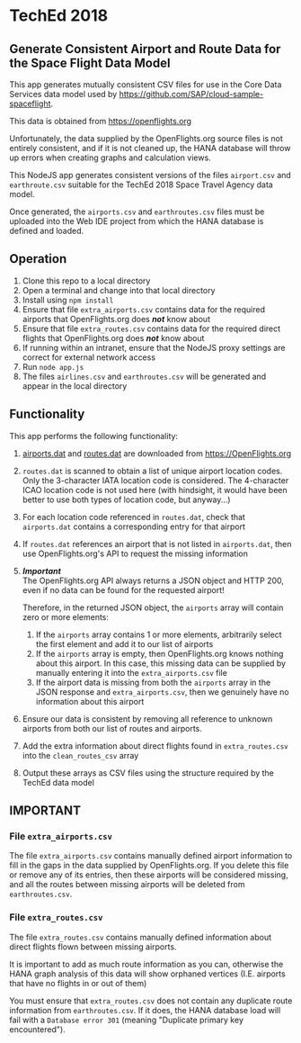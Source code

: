 # TechEd 2018

## Generate Consistent Airport and Route Data for the Space Flight Data Model

This app generates mutually consistent CSV files for use in the Core Data Services data model used by <https://github.com/SAP/cloud-sample-spaceflight>.

This data is obtained from <https://openflights.org>

Unfortunately, the data supplied by the OpenFlights.org source files is not entirely consistent, and if it is not cleaned up, the HANA database will throw up errors when creating graphs and calculation views.

This NodeJS app generates consistent versions of the files `airport.csv` and `earthroute.csv` suitable for the TechEd 2018 Space Travel Agency data model.

Once generated, the `airports.csv` and `earthroutes.csv` files must be uploaded into the Web IDE project from which the HANA database is defined and loaded.

## Operation

1. Clone this repo to a local directory
1. Open a terminal and change into that local directory
1. Install using `npm install`
1. Ensure that file `extra_airports.csv` contains data for the required airports that OpenFlights.org does ***not*** know about
1. Ensure that file `extra_routes.csv` contains data for the required direct flights that OpenFlights.org does ***not*** know about
1. If running within an intranet, ensure that the NodeJS proxy settings are correct for external network access
1. Run `node app.js`
1. The files `airlines.csv` and `earthroutes.csv` will be generated and appear in the local directory

## Functionality

This app performs the following functionality:

1. [airports.dat](https://raw.githubusercontent.com/jpatokal/openflights/master/data/airports.dat) and [routes.dat](https://raw.githubusercontent.com/jpatokal/openflights/master/data/routes.dat) are downloaded from <https://OpenFlights.org>
1. `routes.dat` is scanned to obtain a list of unique airport location codes.  
   Only the 3-character IATA location code is considered.  The 4-character ICAO location code is not used here (with hindsight, it would have been better to use both types of location code, but anyway...)
1. For each location code referenced in `routes.dat`, check that `airports.dat` contains a corresponding entry for that airport
1. If `routes.dat` references an airport that is not listed in `airports.dat`, then use OpenFlights.org's API to request the missing information
1. ***Important***  
    The OpenFlights.org API always returns a JSON object and HTTP 200, even if no data can be found for the requested airport!
    
    Therefore, in the returned JSON object, the `airports` array will contain zero or more elements:
    1. If the `airports` array contains 1 or more elements, arbitrarily select the first element and add it to our list of airports
    1. If the `airports` array is empty, then OpenFlights.org knows nothing about this airport.  In this case, this missing data can be supplied by manually entering it into the `extra_airports.csv` file
    1. If the airport data is missing from both the `airports` array in the JSON response and `extra_airports.csv`, then we genuinely have no information about this airport
1. Ensure our data is consistent by removing all reference to unknown airports from both our list of routes and airports.
1. Add the extra information about direct flights found in `extra_routes.csv` into the `clean_routes_csv` array
1. Output these arrays as CSV files using the structure required by the TechEd data model

## IMPORTANT

### File `extra_airports.csv`

The file `extra_airports.csv` contains manually defined airport information to fill in the gaps in the data supplied by OpenFlights.org.  If you delete this file or remove any of its entries, then these airports will be considered missing, and all the routes between missing airports will be deleted from `earthroutes.csv`.

### File `extra_routes.csv`

The file `extra_routes.csv` contains manually defined information about direct flights flown between missing airports.

It is important to add as much route information as you can, otherwise the HANA graph analysis of this data will show orphaned vertices (I.E. airports that have no flights in or out of them)

You must ensure that `extra_routes.csv` does not contain any duplicate route information from `earthroutes.csv`.  If it does, the HANA database load will fail with a `Database error 301` (meaning "Duplicate primary key encountered").

